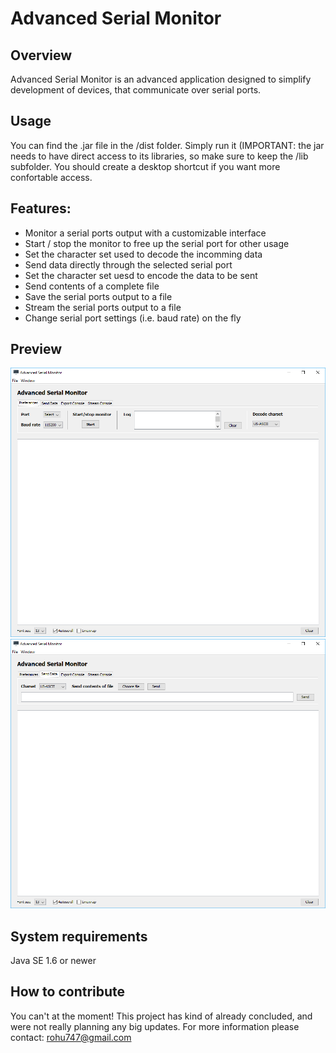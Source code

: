 # Advanced Serial Monitor

Overview
-
Advanced Serial Monitor is an advanced application designed to simplify development of devices, that communicate over serial ports.

Usage
-
You can find the .jar file in the /dist folder. Simply run it (IMPORTANT: the jar needs to have direct access to its libraries, so make sure to keep the /lib subfolder. You should create a desktop shortcut if you want more confortable access.

Features:
-
* Monitor a serial ports output with a customizable interface
* Start / stop the monitor to free up the serial port for other usage
* Set the character set used to decode the incomming data
* Send data directly through the selected serial port
* Set the character set uesd to encode the data to be sent
* Send contents of a complete file
* Save the serial ports output to a file
* Stream the serial ports output to a file
* Change serial port settings (i.e. baud rate) on the fly

Preview
-
<img src="/imgs/Capture.PNG" alt="Preview image 1"/>
<img src="/imgs/Capture2.PNG" alt="Preview image 2"/>

System requirements
-
Java SE 1.6 or newer

How to contribute
-
You can't at the moment! This project has kind of already concluded, and were not really planning any big updates. For more information please contact: rohu747@gmail.com
